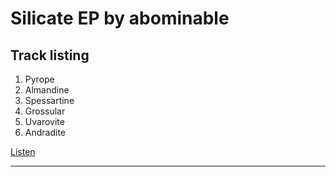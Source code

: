 # Silicate EP by abominable

## Track listing
1. Pyrope
2. Almandine
3. Spessartine
4. Grossular
5. Uvarovite
6. Andradite

[Listen](https://drmarkreuter.github.io/silicateEP/)

---
